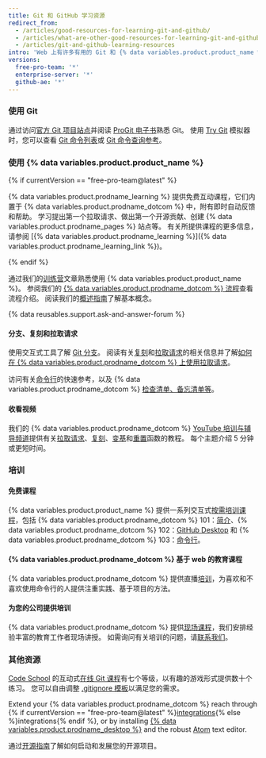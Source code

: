 ```yaml
---
title: Git 和 GitHub 学习资源
redirect_from:
  - /articles/good-resources-for-learning-git-and-github/
  - /articles/what-are-other-good-resources-for-learning-git-and-github/
  - /articles/git-and-github-learning-resources
intro: 'Web 上有许多有用的 Git 和 {% data variables.product.product_name %} 资源。 这是我们精选的简短列表！'
versions:
  free-pro-team: '*'
  enterprise-server: '*'
  github-ae: '*'
---
```


### 使用 Git

通过访问[官方 Git 项目站点](https://git-scm.com)并阅读 [ProGit 电子书](http://git-scm.com/book)熟悉 Git。 使用 [Try Git](https://try.github.com) 模拟器时，您可以查看 [Git 命令列表](https://git-scm.com/docs)或 [Git 命令查询参考](http://gitref.org)。

### 使用 {% data variables.product.product_name %}

{% if currentVersion == "free-pro-team@latest" %}

{% data variables.product.prodname_learning %} 提供免费互动课程，它们内置于 {% data variables.product.prodname_dotcom %} 中，附有即时自动反馈和帮助。 学习提出第一个拉取请求、做出第一个开源贡献、创建 {% data variables.product.prodname_pages %} 站点等。 有关所提供课程的更多信息，请参阅 [{% data variables.product.prodname_learning %}]({% data variables.product.prodname_learning_link %})。

{% endif %}

通过我们的[训练营](/categories/bootcamp/)文章熟悉使用 {% data variables.product.product_name %}。 参阅我们的 [{% data variables.product.prodname_dotcom %} 流程](https://guides.github.com/introduction/flow)查看流程介绍。 阅读我们的[概述指南](https://guides.github.com)了解基本概念。

{% data reusables.support.ask-and-answer-forum %}

#### 分支、复刻和拉取请求

使用交互式工具了解 [Git 分支](http://learngitbranching.js.org/)。 阅读有关[复刻](/articles/about-forks)和[拉取请求](/articles/using-pull-requests)的相关信息并了解[如何在 {% data variables.product.prodname_dotcom %} 上使用拉取请求](https://github.com/blog/1124-how-we-use-pull-requests-to-build-github)。

访问有关[命令行](https://hub.github.com)的快速参考，以及 {% data variables.product.prodname_dotcom %} [检查清单、备忘清单等](https://services.github.com/on-demand/resources)。

#### 收看视频

我们的 {% data variables.product.prodname_dotcom %} [YouTube 培训与辅导频道](https://youtube.com/githubguides)提供有关[拉取请求](https://www.youtube.com/watch?v=d5wpJ5VimSU&list=PLg7s6cbtAD15G8lNyoaYDuKZSKyJrgwB-&index=19)、[复刻](https://www.youtube.com/watch?v=5oJHRbqEofs)、[变基](https://www.youtube.com/watch?v=SxzjZtJwOgo&list=PLg7s6cbtAD15G8lNyoaYDuKZSKyJrgwB-&index=22)和[重置](https://www.youtube.com/watch?v=BKPjPMVB81g)函数的教程。 每个主题介绍 5 分钟或更短时间。

### 培训

#### 免费课程

{% data variables.product.product_name %} 提供一系列交互式[按需培训课程](https://services.github.com/on-demand/)，包括 {% data variables.product.prodname_dotcom %} 101：[简介](https://services.github.com/on-demand/intro-to-github/)、{% data variables.product.prodname_dotcom %} 102：[GitHub Desktop](https://services.github.com/on-demand/github-desktop) 和 {% data variables.product.prodname_dotcom %} 103：[命令行](https://services.github.com/on-demand/github-cli)。

#### {% data variables.product.prodname_dotcom %} 基于 web 的教育课程

{% data variables.product.prodname_dotcom %} 提供直播[培训](https://services.github.com/#upcoming-events)，为喜欢和不喜欢使用命令行的人提供注重实践、基于项目的方法。

#### 为您的公司提供培训

{% data variables.product.prodname_dotcom %} 提供[现场课程](https://services.github.com/#offerings)，我们安排经验丰富的教育工作者现场讲授。 如需询问有关培训的问题，请[联系我们](https://services.github.com/#contact)。

### 其他资源

[Code School](http://codeschool.com) 的互动式[在线 Git 课程](http://www.codeschool.com/courses/git-real)有七个等级，以有趣的游戏形式提供数十个练习。 您可以自由调整 [.gitignore 模板](https://github.com/github/gitignore)以满足您的需求。

Extend your {% data variables.product.prodname_dotcom %} reach through {% if currentVersion == "free-pro-team@latest" %}[integrations](/articles/about-integrations){% else %}integrations{% endif %}, or by installing [{% data variables.product.prodname_desktop %}](https://desktop.github.com) and the robust [Atom](https://atom.io) text editor.

通过[开源指南](https://opensource.guide/)了解如何启动和发展您的开源项目。
